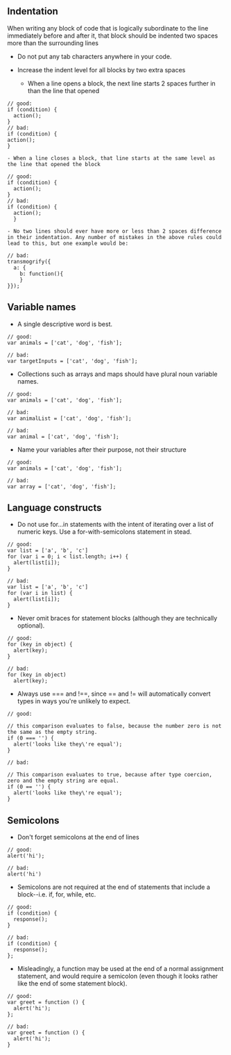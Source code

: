 ## Indentation

When writing any block of code that is logically subordinate to the line immediately before and after it, that block should be indented two spaces more than the surrounding lines

  - Do not put any tab characters anywhere in your code. 

  - Increase the indent level for all blocks by two extra spaces

    - When a line opens a block, the next line starts 2 spaces further in than the line that opened

```
// good:
if (condition) {
  action();
}
// bad:
if (condition) {
action();
}
```

    - When a line closes a block, that line starts at the same level as the line that opened the block

```
// good:
if (condition) {
  action();
}
// bad:
if (condition) {
  action();
  }
```

    - No two lines should ever have more or less than 2 spaces difference in their indentation. Any number of mistakes in the above rules could lead to this, but one example would be:

```
// bad:
transmogrify({
  a: {
    b: function(){
    }
}});
```


## Variable names

- A single descriptive word is best.

```
// good:
var animals = ['cat', 'dog', 'fish'];
```

```
// bad:
var targetInputs = ['cat', 'dog', 'fish'];
```

- Collections such as arrays and maps should have plural noun variable names.

```
// good:
var animals = ['cat', 'dog', 'fish'];
```

```
// bad:
var animalList = ['cat', 'dog', 'fish'];
```

```
// bad:
var animal = ['cat', 'dog', 'fish'];
```

- Name your variables after their purpose, not their structure

```
// good:
var animals = ['cat', 'dog', 'fish'];
```

```
// bad:
var array = ['cat', 'dog', 'fish'];
```

## Language constructs

- Do not use for...in statements with the intent of iterating over a list of numeric keys. Use a for-with-semicolons statement in stead.

```
// good:
var list = ['a', 'b', 'c']
for (var i = 0; i < list.length; i++) {
  alert(list[i]);
}
```

```
// bad:
var list = ['a', 'b', 'c']
for (var i in list) {
  alert(list[i]);
}
```

- Never omit braces for statement blocks (although they are technically optional).

```
// good:
for (key in object) {
  alert(key);
}
```

```
// bad:
for (key in object)
  alert(key);
```

- Always use === and !==, since == and != will automatically convert types in ways you're unlikely to expect.

```
// good:

// this comparison evaluates to false, because the number zero is not the same as the empty string.
if (0 === '') {
  alert('looks like they\'re equal');
}
```

```
// bad:

// This comparison evaluates to true, because after type coercion, zero and the empty string are equal.
if (0 == '') {
  alert('looks like they\'re equal');
}
```

## Semicolons

- Don't forget semicolons at the end of lines

```
// good:
alert('hi');
```

```
// bad:
alert('hi')
```

- Semicolons are not required at the end of statements that include a block--i.e. if, for, while, etc.

```
// good:
if (condition) {
  response();
}
```

```
// bad:
if (condition) {
  response();
};
```

- Misleadingly, a function may be used at the end of a normal assignment statement, and would require a semicolon (even though it looks rather like the end of some statement block).

```
// good:
var greet = function () {
  alert('hi');
};
```

```
// bad:
var greet = function () {
  alert('hi');
}
```

